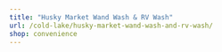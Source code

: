 ```yaml
---
title: "Husky Market Wand Wash & RV Wash"
url: /cold-lake/husky-market-wand-wash-and-rv-wash/
shop: convenience
---
```

